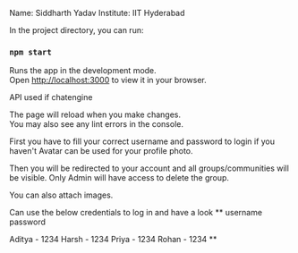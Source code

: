 Name: Siddharth Yadav
Institute: IIT Hyderabad

In the project directory, you can run:

### `npm start`

Runs the app in the development mode.\
Open [http://localhost:3000](http://localhost:3000) to view it in your browser.

API used if chatengine

The page will reload when you make changes.\
You may also see any lint errors in the console.

First you have to fill your correct username and password to login if you haven't
Avatar can be used for your profile photo.

Then you will be redirected to your account and all groups/communities will be visible.
Only Admin will have access to delete the group.

You can also attach images.

Can use the below credentials to log in and have a look
**
username      password

Aditya    -    1234
Harsh     -    1234
Priya     -    1234
Rohan     -    1234
**
